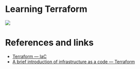 # Learning Terraform 
![](https://miro.medium.com/v2/resize:fit:790/1*bg9XoMtBJqKmrkYycGhb-A.jpeg)

# References and links 
- [Terraform — IaC](https://fabiojanio.medium.com/terraform-infraestrutura-como-c%C3%B3digo-ioc-7826963be60f)
- [A brief introduction of infrastructure as a code — Terraform](https://medium.com/@gavinklfong/a-brief-introduction-of-infrastructure-as-a-code-terraform-640a15447008)

